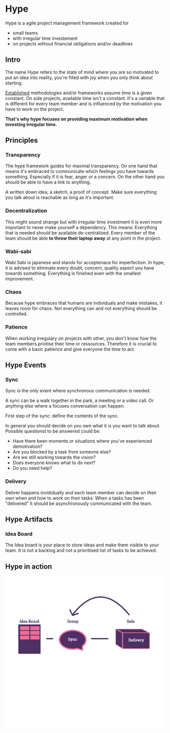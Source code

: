 # Hype
Hype is a agile project management framework created for

* small teams
* with irregular time investement
* on projects without financial obligations and/or deadlines

## Intro

The name Hype refers to the state of mind where you are so motivated to put an idea into reality, you're filled with joy when you only think about starting.

[Established](http://noop.nl/2008/07/the-definitive-list-of-software-development-methodologies.html) methodologies and/or frameworks assume time is a given constant. On side projects, available time isn't a constant. It's a variable that is different for every team member and is influenced by the motivation you have to work on the project.

**That's why hype focuses on providing maximum motivation when investing irregular time.**

## Principles

### Transparency

The hype framework guides for maximal transparency. On one hand that means it's embraced to communicate which feelings you have towards something. Especially if it is fear, anger or a concern. On the other hand you should be able to have a link to anything.

A written down idea, a sketch, a proof of concept. Make sure everything you talk about is reachable as long as it's important.

### Decentralization

This might sound strange but with irregular time investment it is even more important to never make yourself a dependency. This means: Everything that is needed should be available de-centralized. Every member of the team should be able **to throw their laptop away** at any point in the project.

### Wabi-sabi

Wabi Sabi is japanese and stands for acceptenace for imperfection. In hype, it is advised to eliminate every doubt, concern, quality aspect you have towards something. Everything is finished even with the smallest improvement.

### Chaos

Because hype embraces that humans are individuals and make mistakes, it leaves room for chaos. Not everything can and not everything should be controlled. 

### Patience

When working irregulary on projects with other, you don't know how the team members priotise their time or ressources. Therefore it is crucial to come with a basic patience and give everyone the time to act.



## Hype Events

### Sync

Sync is the only event where synchronous communication is needed.

A sync can be a walk together in the park, a meeting or a video call. Or anything else where a focuses conversation can happen.

First step of the sync: define the contents of the sync. 

In general you should decide on you own what it is you want to talk about. Possible questionst to be answered could be:

 * Have there been moments or situations where you've experienced demotivation?
 * Are you blocked by a task from someone else?
 * Are we still working towards the vision?
 * Does everyone knows what to do next?
 * Do you need help?

### Delivery

Deliver happens invididually and each team member can decide on their own when and how to work on their tasks.
When a tasks has been "delivered" it should be asynchronously communicated with the team.

## Hype Artifacts


### Idea Board

The Idea board is your place to store ideas and make them visible to your team. 
It is not a backlog and not a prioritised list of tasks to be achieved. 



## Hype in action

![Hype in action](/inaction.png?cache=1)
